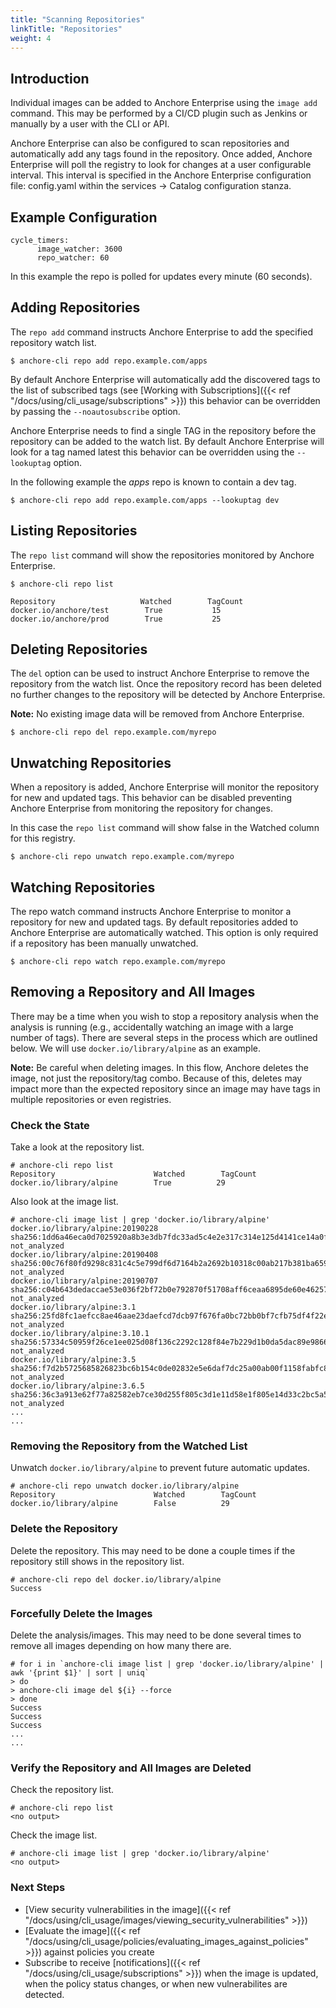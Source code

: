 ```yaml
---
title: "Scanning Repositories"
linkTitle: "Repositories"
weight: 4
---
```


## Introduction

Individual images can be added to Anchore Enterprise using the `image add` command. This may be performed by a CI/CD plugin such as Jenkins or manually by a user with the CLI or API.


Anchore Enterprise can also be configured to scan repositories and automatically add any tags found in the repository. Once added, Anchore Enterprise will poll the registry to look for changes at a user configurable interval.
This interval is specified in the Anchore Enterprise configuration file: config.yaml within the services -> Catalog configuration stanza.

## Example Configuration

```
cycle_timers:
      image_watcher: 3600
      repo_watcher: 60
```

In this example the repo is polled for updates every minute (60 seconds).

## Adding Repositories

The `repo add` command instructs Anchore Enterprise to add the specified repository watch list.

`$ anchore-cli repo add repo.example.com/apps`

By default Anchore Enterprise will automatically add the discovered tags to the list of subscribed tags (see [Working with Subscriptions]({{< ref "/docs/using/cli_usage/subscriptions" >}}) this behavior can be overridden by passing the `--noautosubscribe` option.

Anchore Enterprise needs to find a single TAG in the repository before the repository can be added to the watch list. By default Anchore Enterprise will look for a tag named latest this behavior can be overridden using the `--lookuptag` option.

In the following example the *apps* repo is known to contain a dev tag.

`$ anchore-cli repo add repo.example.com/apps --lookuptag dev`

## Listing Repositories

The `repo list` command will show the repositories monitored by Anchore Enterprise.

```
$ anchore-cli repo list

Repository                   Watched        TagCount
docker.io/anchore/test        True           15
docker.io/anchore/prod        True           25
```

## Deleting Repositories

The `del` option can be used to instruct Anchore Enterprise to remove the repository from the watch list. Once the repository record has been deleted no further changes to the repository will be detected by Anchore Enterprise.

**Note:** No existing image data will be removed from Anchore Enterprise.

`$ anchore-cli repo del repo.example.com/myrepo`

## Unwatching Repositories

When a repository is added, Anchore Enterprise will monitor the repository for new and updated tags. This behavior can be disabled preventing Anchore Enterprise from monitoring the repository for changes.

In this case the `repo list` command will show false in the Watched column for this registry.

`$ anchore-cli repo unwatch repo.example.com/myrepo`

## Watching Repositories

The repo watch command instructs Anchore Enterprise to monitor a repository for new and updated tags. By default repositories added to Anchore Enterprise are automatically watched. This option is only required if a repository has been manually unwatched.

`$ anchore-cli repo watch repo.example.com/myrepo`

## Removing a Repository and All Images

There may be a time when you wish to stop a repository analysis when the analysis is running (e.g., accidentally watching an image with a large number of tags).  There are several steps in the process which are outlined below.  We will use `docker.io/library/alpine` as an example.

**Note:** Be careful when deleting images. In this flow, Anchore deletes the image, not just the repository/tag combo.  Because of this, deletes may impact more than the expected repository since an image may have tags in multiple repositories or even registries.

### Check the State

Take a look at the repository list.

```
# anchore-cli repo list
Repository                      Watched        TagCount       
docker.io/library/alpine        True          29
```

Also look at the image list.

```
# anchore-cli image list | grep 'docker.io/library/alpine'
docker.io/library/alpine:20190228              sha256:1dd6a46eca0d7025920a8b3e3db7fdc33ad5c4e2e317c314e125d4141ce14a0f        not_analyzed         
docker.io/library/alpine:20190408              sha256:00c76f80fd9298c831c4c5e799df6d7164b2a2692b10318c00ab217b381ba659        not_analyzed         
docker.io/library/alpine:20190707              sha256:c04b643dedaccae53e036f2bf72b0e792870f51708aff6ceaa6895de60e46257        not_analyzed         
docker.io/library/alpine:3.1                    sha256:25fd8fc1aefcc8ae46aae23daefcd7dcb97f676fa0bc72bb0bf7cfb75df4f22e        not_analyzed         
docker.io/library/alpine:3.10.1                sha256:57334c50959f26ce1ee025d08f136c2292c128f84e7b229d1b0da5dac89e9866        not_analyzed         
docker.io/library/alpine:3.5                    sha256:f7d2b5725685826823bc6b154c0de02832e5e6daf7dc25a00ab00f1158fabfc8        not_analyzed         
docker.io/library/alpine:3.6.5                  sha256:36c3a913e62f77a82582eb7ce30d255f805c3d1e11d58e1f805e14d33c2bc5a5        not_analyzed         
...
...
```

### Removing the Repository from the Watched List

Unwatch `docker.io/library/alpine` to prevent future automatic updates.

```
# anchore-cli repo unwatch docker.io/library/alpine
Repository                      Watched        TagCount       
docker.io/library/alpine        False          29
```

### Delete the Repository

Delete the repository.  This may need to be done a couple times if the repository still shows in the repository list.

```
# anchore-cli repo del docker.io/library/alpine
Success
```

### Forcefully Delete the Images

Delete the analysis/images.  This may need to be done several times to remove all images depending on how many there are.

```
# for i in `anchore-cli image list | grep 'docker.io/library/alpine' | awk '{print $1}' | sort | uniq`
> do
> anchore-cli image del ${i} --force
> done
Success
Success
Success
...
...
```

### Verify the Repository and All Images are Deleted

Check the repository list.

```
# anchore-cli repo list
<no output>
```

Check the image list.

```
# anchore-cli image list | grep 'docker.io/library/alpine'
<no output>
```

### Next Steps

- [View security vulnerabilities in the image]({{< ref "/docs/using/cli_usage/images/viewing_security_vulnerabilities" >}})
- [Evaluate the image]({{< ref "/docs/using/cli_usage/policies/evaluating_images_against_policies" >}}) against policies you create
- Subscribe to receive [notifications]({{< ref "/docs/using/cli_usage/subscriptions" >}}) when the image is updated, when the policy status changes, or when new vulnerabilites are detected.
